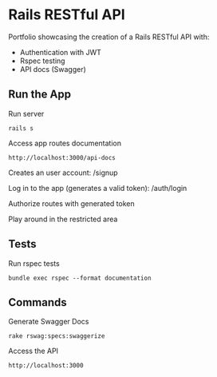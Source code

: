 # Rails RESTful API

Portfolio showcasing the creation of a Rails RESTful API with:

* Authentication with JWT
* Rspec testing
* API docs (Swagger)

## Run the App

Run server

    rails s

Access app routes documentation

    http://localhost:3000/api-docs

Creates an user account: /signup

Log in to the app (generates a valid token): /auth/login

Authorize routes with generated token

Play around in the restricted area

## Tests

Run rspec tests

    bundle exec rspec --format documentation

## Commands

Generate Swagger Docs

    rake rswag:specs:swaggerize

Access the API

    http://localhost:3000


    
